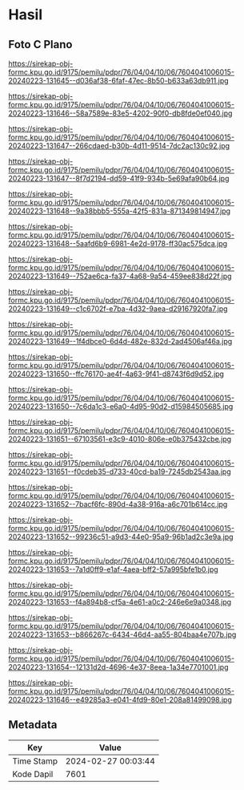 # Hasil

## Foto C Plano

https://sirekap-obj-formc.kpu.go.id/9175/pemilu/pdpr/76/04/04/10/06/7604041006015-20240223-131645--d036af38-6faf-47ec-8b50-b633a63db911.jpg

https://sirekap-obj-formc.kpu.go.id/9175/pemilu/pdpr/76/04/04/10/06/7604041006015-20240223-131646--58a7589e-83e5-4202-90f0-db8fde0ef040.jpg

https://sirekap-obj-formc.kpu.go.id/9175/pemilu/pdpr/76/04/04/10/06/7604041006015-20240223-131647--266cdaed-b30b-4d11-9514-7dc2ac130c92.jpg

https://sirekap-obj-formc.kpu.go.id/9175/pemilu/pdpr/76/04/04/10/06/7604041006015-20240223-131647--8f7d2194-dd59-41f9-934b-5e69afa90b64.jpg

https://sirekap-obj-formc.kpu.go.id/9175/pemilu/pdpr/76/04/04/10/06/7604041006015-20240223-131648--9a38bbb5-555a-42f5-831a-871349814947.jpg

https://sirekap-obj-formc.kpu.go.id/9175/pemilu/pdpr/76/04/04/10/06/7604041006015-20240223-131648--5aafd6b9-6981-4e2d-9178-ff30ac575dca.jpg

https://sirekap-obj-formc.kpu.go.id/9175/pemilu/pdpr/76/04/04/10/06/7604041006015-20240223-131649--752ae6ca-fa37-4a68-9a54-459ee838d22f.jpg

https://sirekap-obj-formc.kpu.go.id/9175/pemilu/pdpr/76/04/04/10/06/7604041006015-20240223-131649--c1c6702f-e7ba-4d32-9aea-d29167920fa7.jpg

https://sirekap-obj-formc.kpu.go.id/9175/pemilu/pdpr/76/04/04/10/06/7604041006015-20240223-131649--1f4dbce0-6d4d-482e-832d-2ad4506af46a.jpg

https://sirekap-obj-formc.kpu.go.id/9175/pemilu/pdpr/76/04/04/10/06/7604041006015-20240223-131650--ffc76170-ae4f-4a63-9f41-d8743f6d9d52.jpg

https://sirekap-obj-formc.kpu.go.id/9175/pemilu/pdpr/76/04/04/10/06/7604041006015-20240223-131650--7c6da1c3-e6a0-4d95-90d2-d15984505685.jpg

https://sirekap-obj-formc.kpu.go.id/9175/pemilu/pdpr/76/04/04/10/06/7604041006015-20240223-131651--67103561-e3c9-4010-806e-e0b375432cbe.jpg

https://sirekap-obj-formc.kpu.go.id/9175/pemilu/pdpr/76/04/04/10/06/7604041006015-20240223-131651--f0cdeb35-d733-40cd-ba19-7245db2543aa.jpg

https://sirekap-obj-formc.kpu.go.id/9175/pemilu/pdpr/76/04/04/10/06/7604041006015-20240223-131652--7bacf6fc-890d-4a38-916a-a6c701b614cc.jpg

https://sirekap-obj-formc.kpu.go.id/9175/pemilu/pdpr/76/04/04/10/06/7604041006015-20240223-131652--99236c51-a9d3-44e0-95a9-96b1ad2c3e9a.jpg

https://sirekap-obj-formc.kpu.go.id/9175/pemilu/pdpr/76/04/04/10/06/7604041006015-20240223-131653--7a1d0ff9-e1af-4aea-bff2-57a995bfe1b0.jpg

https://sirekap-obj-formc.kpu.go.id/9175/pemilu/pdpr/76/04/04/10/06/7604041006015-20240223-131653--f4a894b8-cf5a-4e61-a0c2-246e6e9a0348.jpg

https://sirekap-obj-formc.kpu.go.id/9175/pemilu/pdpr/76/04/04/10/06/7604041006015-20240223-131653--b866267c-6434-46d4-aa55-804baa4e707b.jpg

https://sirekap-obj-formc.kpu.go.id/9175/pemilu/pdpr/76/04/04/10/06/7604041006015-20240223-131654--12131d2d-4696-4e37-8eea-1a34e7701001.jpg

https://sirekap-obj-formc.kpu.go.id/9175/pemilu/pdpr/76/04/04/10/06/7604041006015-20240223-131646--e49285a3-e041-4fd9-80e1-208a81499098.jpg


## Metadata

| Key        | Value               |
| ---------- | ------------------- |
| Time Stamp | 2024-02-27 00:03:44 |
| Kode Dapil | 7601                |



